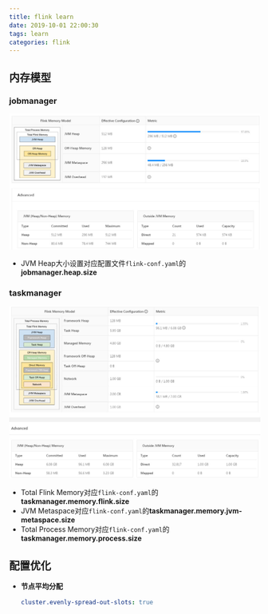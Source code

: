```yaml
---
title: flink learn
date: 2019-10-01 22:00:30
tags: learn
categories: flink
---
```




## 内存模型

### jobmanager

![](./img/flink/jobmanager.jpg)

- JVM Heap大小设置对应配置文件`flink-conf.yaml`的**jobmanager.heap.size**



### taskmanager

![](./img/flink/taskmanager.jpg)

- Total Flink Memory对应`flink-conf.yaml`的**taskmanager.memory.flink.size**
- JVM Metaspace对应`flink-conf.yaml`的**taskmanager.memory.jvm-metaspace.size**
- Total Process Memory对应`flink-conf.yaml`的**taskmanager.memory.process.size**



## 配置优化

- **节点平均分配**

  ```yaml
  cluster.evenly-spread-out-slots: true
  ```

  

